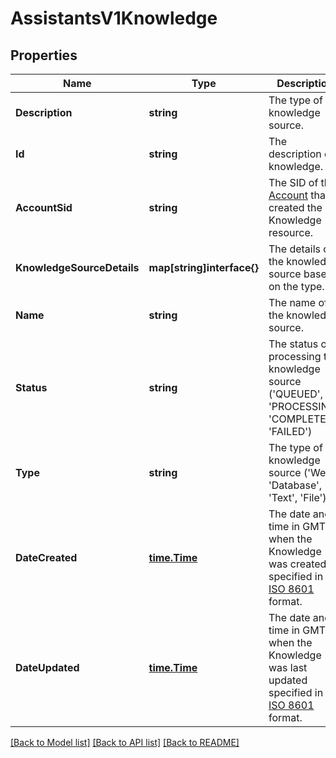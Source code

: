 # AssistantsV1Knowledge

## Properties

Name | Type | Description | Notes
------------ | ------------- | ------------- | -------------
**Description** | **string** | The type of knowledge source. |[optional] 
**Id** | **string** | The description of knowledge. |[optional] 
**AccountSid** | **string** | The SID of the [Account](https://www.twilio.com/docs/iam/api/account) that created the Knowledge resource. |[optional] 
**KnowledgeSourceDetails** | **map[string]interface{}** | The details of the knowledge source based on the type. |[optional] 
**Name** | **string** | The name of the knowledge source. |[optional] 
**Status** | **string** | The status of processing the knowledge source ('QUEUED', 'PROCESSING', 'COMPLETED', 'FAILED') |[optional] 
**Type** | **string** | The type of knowledge source ('Web', 'Database', 'Text', 'File') |[optional] 
**DateCreated** | [**time.Time**](time.Time.md) | The date and time in GMT when the Knowledge was created specified in [ISO 8601](https://en.wikipedia.org/wiki/ISO_8601) format. |[optional] 
**DateUpdated** | [**time.Time**](time.Time.md) | The date and time in GMT when the Knowledge was last updated specified in [ISO 8601](https://en.wikipedia.org/wiki/ISO_8601) format. |[optional] 

[[Back to Model list]](../README.md#documentation-for-models) [[Back to API list]](../README.md#documentation-for-api-endpoints) [[Back to README]](../README.md)


